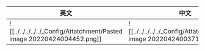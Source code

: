 
| 英文 | 中文 |
| ---- | ---- |
| ![[../../../../../_Config/Attatchment/Pasted image 20220424004452.png]] | ![[../../../../../_Config/Attatchment/Pasted image 20220424003715.png]] |